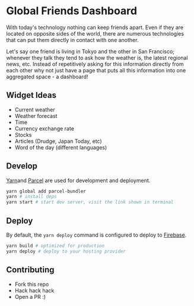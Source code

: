 # Global Friends Dashboard

With today's technology nothing can keep friends apart. Even if they are located on opposite sides of the world, there are numerous technologies that can put them directly in contact with one another.

Let's say one friend is living in Tokyo and the other in San Francisco; whenever they talk they tend to ask how the weather is, the latest regional news, etc. Instead of repetitively asking for this information directly from each other why not just have a page that puts all this information into one aggregated space - a dashboard!


## Widget Ideas

* Current weather
* Weather forecast
* Time
* Currency exchange rate
* Stocks
* Articles (Drudge, Japan Today, etc)
* Word of the day (different languages)

## Develop

[Yarn](https://yarnpkg.com/en/)and [Parcel](https://parceljs.org/) are used for development and deployment.

```bash
yarn global add parcel-bundler
yarn # install deps
yarn start # start dev server, visit the link shown in terminal
```

## Deploy

By default, the `yarn deploy` command is configured to deploy to [Firebase](https://www.firebase.com).

```bash
yarn build # optimized for production
yarn deploy # deploy to your hosting provider
```

## Contributing

* Fork this repo
* Hack hack hack
* Open a PR :)

